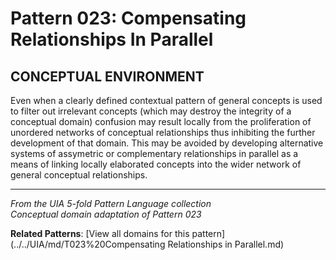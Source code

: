 # Pattern 023: Compensating Relationships In Parallel

## CONCEPTUAL ENVIRONMENT

Even when a clearly defined contextual pattern of general concepts is used to filter out irrelevant concepts (which may destroy the integrity of a conceptual domain) confusion may result locally from the proliferation of unordered networks of conceptual relationships thus inhibiting the further development of that domain. This may be avoided by developing alternative systems of assymetric or complementary relationships in parallel as a means of linking locally elaborated concepts into the wider network of general conceptual relationships.

---

*From the UIA 5-fold Pattern Language collection*  
*Conceptual domain adaptation of Pattern 023*

**Related Patterns**: [View all domains for this pattern](../../UIA/md/T023%20Compensating Relationships in Parallel.md)
